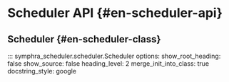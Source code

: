 # Scheduler API {#en-scheduler-api}

## Scheduler {#en-scheduler-class}

::: symphra_scheduler.scheduler.Scheduler
    options:
      show_root_heading: false
      show_source: false
      heading_level: 2
      merge_init_into_class: true
      docstring_style: google
